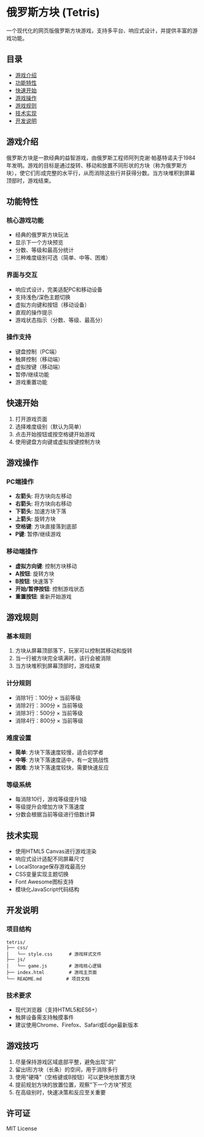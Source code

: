 # 俄罗斯方块 (Tetris)

一个现代化的网页版俄罗斯方块游戏，支持多平台、响应式设计，并提供丰富的游戏功能。

## 目录

- [游戏介绍](#游戏介绍)
- [功能特性](#功能特性)
- [快速开始](#快速开始)
- [游戏操作](#游戏操作)
- [游戏规则](#游戏规则)
- [技术实现](#技术实现)
- [开发说明](#开发说明)

## 游戏介绍

俄罗斯方块是一款经典的益智游戏，由俄罗斯工程师阿列克谢·帕基特诺夫于1984年发明。游戏的目标是通过旋转、移动和放置不同形状的方块（称为俄罗斯方块），使它们形成完整的水平行，从而消除这些行并获得分数。当方块堆积到屏幕顶部时，游戏结束。

## 功能特性

### 核心游戏功能
- 经典的俄罗斯方块玩法
- 显示下一个方块预览
- 分数、等级和最高分统计
- 三种难度级别可选（简单、中等、困难）

### 界面与交互
- 响应式设计，完美适配PC和移动设备
- 支持浅色/深色主题切换
- 虚拟方向键和按钮（移动设备）
- 直观的操作提示
- 游戏状态指示（分数、等级、最高分）

### 操作支持
- 键盘控制（PC端）
- 触屏控制（移动端）
- 虚拟按键（移动端）
- 暂停/继续功能
- 游戏重置功能

## 快速开始

1. 打开游戏页面
2. 选择难度级别（默认为简单）
3. 点击开始按钮或按空格键开始游戏
4. 使用键盘方向键或虚拟按键控制方块

## 游戏操作

### PC端操作
- **左箭头**: 将方块向左移动
- **右箭头**: 将方块向右移动
- **下箭头**: 加速方块下落
- **上箭头**: 旋转方块
- **空格键**: 方块直接落到底部
- **P键**: 暂停/继续游戏

### 移动端操作
- **虚拟方向键**: 控制方块移动
- **A按钮**: 旋转方块
- **B按钮**: 快速落下
- **开始/暂停按钮**: 控制游戏状态
- **重置按钮**: 重新开始游戏

## 游戏规则

### 基本规则
1. 方块从屏幕顶部落下，玩家可以控制其移动和旋转
2. 当一行被方块完全填满时，该行会被消除
3. 当方块堆积到屏幕顶部时，游戏结束

### 计分规则
- 消除1行：100分 × 当前等级
- 消除2行：300分 × 当前等级
- 消除3行：500分 × 当前等级
- 消除4行：800分 × 当前等级

### 难度设置
- **简单**: 方块下落速度较慢，适合初学者
- **中等**: 方块下落速度适中，有一定挑战性
- **困难**: 方块下落速度较快，需要快速反应

### 等级系统
- 每消除10行，游戏等级提升1级
- 等级提升会增加方块下落速度
- 分数会根据当前等级进行倍数计算

## 技术实现

- 使用HTML5 Canvas进行游戏渲染
- 响应式设计适配不同屏幕尺寸
- LocalStorage保存游戏最高分
- CSS变量实现主题切换
- Font Awesome图标支持
- 模块化JavaScript代码结构

## 开发说明

### 项目结构
```
tetris/
├── css/
│   └── style.css      # 游戏样式文件
├── js/
│   └── game.js        # 游戏核心逻辑
├── index.html         # 游戏主页面
└── README.md         # 项目文档
```

### 技术要求
- 现代浏览器（支持HTML5和ES6+）
- 触屏设备需支持触摸事件
- 建议使用Chrome、Firefox、Safari或Edge最新版本

## 游戏技巧

1. 尽量保持游戏区域底部平整，避免出现"洞"
2. 留出I形方块（长条）的空间，用于消除多行
3. 使用"硬降"（空格键或B按钮）可以更快地放置方块
4. 提前规划方块的放置位置，观察"下一个方块"预览
5. 在高级别时，快速决策和反应至关重要

## 许可证

MIT License